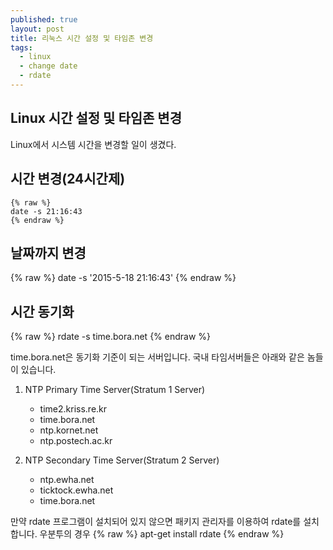 ```yaml
---
published: true
layout: post
title: 리눅스 시간 설정 및 타임존 변경
tags: 
  - linux
  - change date
  - rdate
---
```


## Linux 시간 설정 및 타임존 변경

Linux에서 시스템 시간을 변경할 일이 생겼다.

## 시간 변경(24시간제)

    {% raw %}
    date -s 21:16:43
    {% endraw %}

## 날짜까지 변경

   {% raw %}
   date -s '2015-5-18 21:16:43'
   {% endraw %}

## 시간 동기화

   {% raw %}
   rdate -s time.bora.net
   {% endraw %}

time.bora.net은 동기화 기준이 되는 서버입니다.
국내 타임서버들은 아래와 같은 놈들이 있습니다.

1. NTP Primary Time Server(Stratum 1  Server)
   - time2.kriss.re.kr
   - time.bora.net
   - ntp.kornet.net
   - ntp.postech.ac.kr
  
2. NTP Secondary Time Server(Stratum 2 Server)
   - ntp.ewha.net
   - ticktock.ewha.net
   - time.bora.net

만약 rdate 프로그램이 설치되어 있지 않으면 패키지 관리자를 이용하여 rdate를 설치합니다.
우분투의 경우
   {% raw %}
   apt-get install rdate
   {% endraw %}